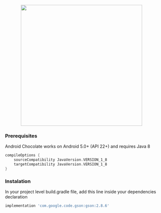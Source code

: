 <p align="center"><img src="https://i.ibb.co/zRcvmKb/Chocolate.png" width="400"></p>

### Prerequisites
Android Chocolate works on Android 5.0+ (API 22+) and requires Java 8
``` groovy
compileOptions {
    sourceCompatibility JavaVersion.VERSION_1_8
    targetCompatibility JavaVersion.VERSION_1_8
}
```

### Instalation
In your project level build.gradle file, add this line inside your dependencies declaration
``` groovy
implementation 'com.google.code.gson:gson:2.8.6'
```

